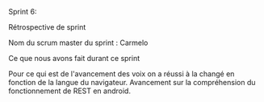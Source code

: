 Sprint 6: 

Rétrospective de sprint

Nom du scrum master du sprint : Carmelo

Ce que nous avons fait durant ce sprint

Pour ce qui est de l'avancement des voix on a réussi à la changé en fonction de la langue du navigateur.
Avancement sur la compréhension du fonctionnement de REST en android.
